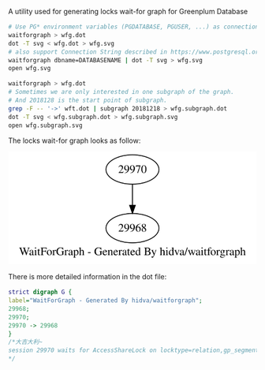 A utility used for generating locks wait-for graph for Greenplum Database

```bash
# Use PG* environment variables (PGDATABASE, PGUSER, ...) as connection information by default
waitforgraph > wfg.dot
dot -T svg < wfg.dot > wfg.svg
# also support Connection String described in https://www.postgresql.org/docs/current/libpq-connect.html
waitforgraph dbname=DATABASENAME | dot -T svg > wfg.svg
open wfg.svg
```

```bash
waitforgraph > wfg.dot
# Sometimes we are only interested in one subgraph of the graph.
# And 2018128 is the start point of subgraph.
grep -F -- '->' wft.dot | subgraph 20181218 > wfg.subgraph.dot
dot -T svg < wfg.subgraph.dot > wfg.subgraph.svg
open wfg.subgraph.svg
```

The locks wait-for graph looks as follow:

![gdd.dot](https://raw.githubusercontent.com/hidva/waitforgraph/master/assets/wfg.svg)

There is more detailed information in the dot file:

```dot
strict digraph G {
label="WaitForGraph - Generated By hidva/waitforgraph";
29968;
29970;
29970 -> 29968
}
/*大吉大利~
session 29970 waits for AccessShareLock on locktype=relation,gp_segment_id=-1,database=10902,relation=16395; blocked by session 29968(granted AccessExclusiveLock);
*/
```
